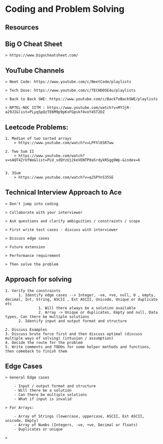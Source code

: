 # Coding and Problem Solving

## Resources


## Big O Cheat Sheet

    > https://www.bigocheatsheet.com/

## YouTube Channels

    > Neet Code: https://www.youtube.com/c/NeetCode/playlists

    > Tech Dose: https://www.youtube.com/c/TECHDOSE4u/playlists

    > Back to Back SWE: https://www.youtube.com/c/BackToBackSWE/playlists

    > NPTEL-NOC IITM : https://www.youtube.com/watch?v=MY3jR-a29JI&list=PLyqSpQzTE6M9p9pKxFGpskf4voY45T2DZ

## Leetcode Problems:

    1. Median of two sorted arrays
        > https://www.youtube.com/watch?v=LPFhl65R7ww

    2. Two Sum II 
        > https://www.youtube.com/watch?v=sAQT4ZrUfWo&list=PLU_sdQYzUj2keVENTP0a5rdykRSgg9Wp-&index=6


    3. 3Sum
        > https://www.youtube.com/watch?v=qJSPYnS35SE


## Technical Interview Approach to Ace

    > Don't jump into coding

    > Collaborate with your interviewer

    > Ask questions and clarify ambiguities / constraints / scope

    > First write test cases - discuss with interviewer

    > Discuss edge cases

    > Future extension

    > Performance requirement

    > Then solve the problem



## Approach for solving

    1. Verify the constraints
          1. Identify edge cases --> Integer, -ve, +ve, null, 0 , empty, decimal, Int, String, ASCII , Ext ASCII, Unicode, Unique or duplicate etc
                   1. Will there always be a solution available
                   2. Array -> Unique or duplicates, Empty and null, Data types, Can there be multiple solutions
          2. Identify input and output format and structure

    2. Discuss Examples
    3. Discuss brute force first and then discuss optimal (discuss multiple ways of solving) (intusion / assumption)
    4. Decide the route for the problem
    5. Write comments and TODOs for some helper methods and functions, then comeback to finish them


## Edge Cases

    > General Edge cases

        - Input / output format and structure
        - Will there be a solution
        - Can there be multiple solutions
        - What if input is invalid

    > For Arrays:

        - Array of Strings (lowercase, uppercase, ASCII, Ext ASCII, unicode, Empty)
        - Array of Numbs (Integers, -ve, +ve, Decimal or floats)
        - Duplicates or unique

    >  